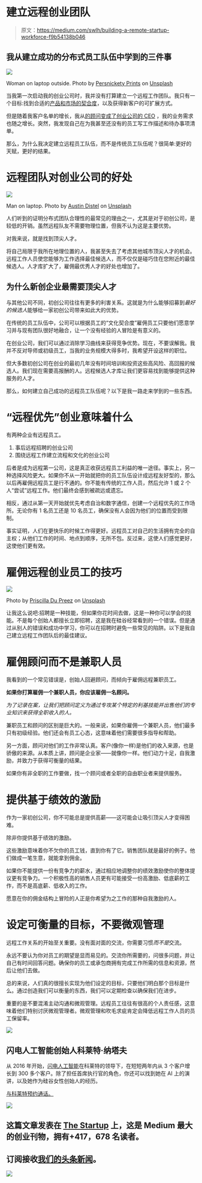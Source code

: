 # 建立远程创业团队

> 原文：<https://medium.com/swlh/building-a-remote-startup-workforce-f9b54138b046>

## 我从建立成功的分布式员工队伍中学到的三件事

![](img/cf1d24e00dcd19b6bf514f3dc200ac6b.png)

Woman on laptop outside. Photo by [Persnickety Prints](https://unsplash.com/@persnicketyprints?utm_source=medium&utm_medium=referral) on [Unsplash](https://unsplash.com?utm_source=medium&utm_medium=referral)

当我第一次启动我的创业公司时，我并没有打算建立一个远程工作团队。我只有一个目标:找到合适的[产品和市场的契合度](/swlh/stumbling-into-product-market-fit-lessons-from-a-startup-ceo-8da13556156a)，以及获得新客户的可扩展方式。

但是随着我客户名单的增长，我从[的顾问变成了创业公司的 CEO](/datadriveninvestor/from-phd-student-to-tech-ceo-5f63ba71de76) ，我的业务需求也随之增长。突然，我发现自己在为我甚至还没有的员工写工作描述和待办事项清单。

那么，为什么我决定建立远程员工队伍，而不是传统员工队伍呢？很简单:更好的天赋，更好的结果。

# 远程团队对创业公司的好处

![](img/6687c8fb9a721a21113939525324db0a.png)

Man on laptop. Photo by [Austin Distel](https://unsplash.com/@austindistel?utm_source=medium&utm_medium=referral) on [Unsplash](https://unsplash.com?utm_source=medium&utm_medium=referral)

人们听到的证明分布式团队合理性的最常见的理由之一，尤其是对于初创公司，是较低的开销。虽然远程队友不需要物理位置，但我不认为这是主要优势。

对我来说，就是找到顶尖人才。

将自己局限于我所在地理位置的人，我甚至失去了考虑其他城市顶尖人才的机会。远程工作人员使您能够为工作选择最佳候选人，而不仅仅是碰巧住在您附近的最佳候选人。人才库扩大了，雇佣最优秀人才的好处也增加了。

## 为什么新创企业最需要顶尖人才

与其他公司不同，初创公司往往有更多的利害关系。这就是为什么能够招募到*最好的候选人*能够给一家初创公司带来如此大的优势。

在传统的员工队伍中，公司可以根据员工的“文化契合度”雇佣员工只要他们愿意学习并与现有团队很好地融合，让一个没有经验的人冒险是有意义的。

在创业公司，我们可以通过消除学习曲线来获得竞争优势。现在，不要误解我。我并不反对导师或初级员工，当我的业务规模大得多时，我希望开设这样的职位。

但大多数初创公司在创业的最初几年没有时间培训和投资这些高风险、高回报的候选人。我们现在需要高报酬的人。远程候选人才库让我们更容易找到能够提供这种服务的人才。

那么，如何建立自己成功的远程员工队伍呢？以下是我一路走来学到的一些东西。

# “远程优先”创业意味着什么

有两种企业有远程员工。

1.  事后远程招聘的创业公司
2.  围绕远程工作建立流程和文化的创业公司

后者是成为远程第一公司，这是真正收获远程员工利益的唯一途径。事实上，另一种选择风险更大。如果你不从一开始就把你的员工队伍设计成远程友好型的，那么以后再雇佣远程员工是行不通的。你不能有传统的工作人员，然后允许 1 或 2 个人“尝试”远程工作。他们最终会感到被疏远或遗忘。

相反，通过从第一天开始就优先考虑自治和数字通信，创建一个远程优先的工作场所。无论你有 1 名员工还是 10 名员工，确保没有人会因为他们的位置而受到限制。

事实证明，人们在更快乐的时候工作得更好。远程员工对自己的生活拥有完全的自主权；从他们工作的时间、地点到顺序，无所不包。反过来，这使人们感觉更好，这使他们更有效。

# 雇佣远程创业员工的技巧

![](img/f0bbc12ad248ef61ae70259a8d35d676.png)

Photo by [Priscilla Du Preez](https://unsplash.com/@priscilladupreez?utm_source=medium&utm_medium=referral) on [Unsplash](https://unsplash.com?utm_source=medium&utm_medium=referral)

让我这么说吧:招聘是一种技能，但如果你花时间去做，这是一种你可以学会的技能。不是每个创始人都擅长立即招聘，这是我在硅谷经常看到的一个错误。但是通过从别人的错误和成功中学习，你可以在招聘时避免一些常见的陷阱。以下是我自己建立远程工作团队后的最佳建议。

# 雇佣顾问而不是兼职人员

我看到的一个常见错误是，创始人回避顾问，而倾向于雇佣远程兼职员工。

**如果你打算雇佣一个兼职人员，你应该雇佣一名顾问。**

*为了记录在案，让我们把顾问定义为通过专攻某个特定的利基技能并出售他们的专业知识来获得全职收入的人。*

兼职员工和顾问的区别是巨大的。一般来说，如果你雇佣一个兼职人员，他们最多只有初级经验。他们还会有员工心态，这意味着他们需要很多指导和帮助。

另一方面，顾问对他们的工作非常认真。客户(像你一样)是他们的收入来源，也是骄傲的来源。从本质上讲，顾问是企业家——就像你一样。他们动力十足，自我激励，并致力于获得可衡量的结果。

如果你有非全职的工作要做，找一个顾问或者全职的自由职业者来提供服务。

# 提供基于绩效的激励

作为一家初创公司，你不可能总是提供高薪——这可能会让吸引顶尖人才变得困难。

除非你提供基于绩效的激励。

这些激励意味着你不欠你的员工钱，直到你有了它。销售团队就是最好的例子。他们做成一笔生意，就能拿到佣金。

如果你不能提供一份有竞争力的薪水，通过相应地调整你的绩效激励使你的整体提议更有竞争力。一个积极性高的销售人员更有可能接受一份高激励、低底薪的工作，而不是高底薪、低收入的工作。

愿意在你的佣金结构上冒险的人正是你希望为之工作的那种自我激励的人。

# 设定可衡量的目标，不要微观管理

远程工作关系的开始至关重要。没有面对面的交流，你需要习惯*而不是*交流。

永远不要认为你对员工的期望是显而易见的。交流你所需要的，问很多问题，并让自己有时间回答问题。确保你的员工或承包商拥有完成工作所需的信息和资源，然后让他们去做。

总的来说，人们真的很擅长实现为他们设定的目标，只要他们明白那个目标是什么。通过创造我们可以衡量的东西，我们可以定期检查以确保我们在进步。

重要的是不要混淆主动沟通和微观管理。远程员工往往有很高的个人责任感，这意味着他们特别讨厌微观管理者。微观管理和吹毛求疵肯定会降低远程工作人员的员工保留率。

![](img/ababb491afe27a213083acf7eea3ab3a.png)

## 闪电人工智能创始人科莱特·纳塔夫

从 2016 年开始，[闪电人工智能](http://www.lightningai.com)在科莱特的领导下，在短短两年内从 3 个客户增长到 300 多个客户。除了担任首席执行官的角色，你还可以找到她在 AI 上的演讲，以及她作为硅谷女性创始人的经历。

[与科莱特预约通话。](https://cal.mixmax.com/colette-lighting/30)

[![](img/308a8d84fb9b2fab43d66c117fcc4bb4.png)](https://medium.com/swlh)

## 这篇文章发表在 [The Startup](https://medium.com/swlh) 上，这是 Medium 最大的创业刊物，拥有+417，678 名读者。

## 订阅接收[我们的头条新闻](http://growthsupply.com/the-startup-newsletter/)。

[![](img/b0164736ea17a63403e660de5dedf91a.png)](https://medium.com/swlh)